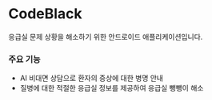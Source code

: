 # CodeBlack
응급실 문제 상황을 해소하기 위한 안드로이드 애플리케이션입니다.

### 주요 기능
- AI 비대면 상담으로 환자의 증상에 대한 병명 안내
- 질병에 대한 적절한 응급실 정보를 제공하여 응급실 뺑뺑이 해소